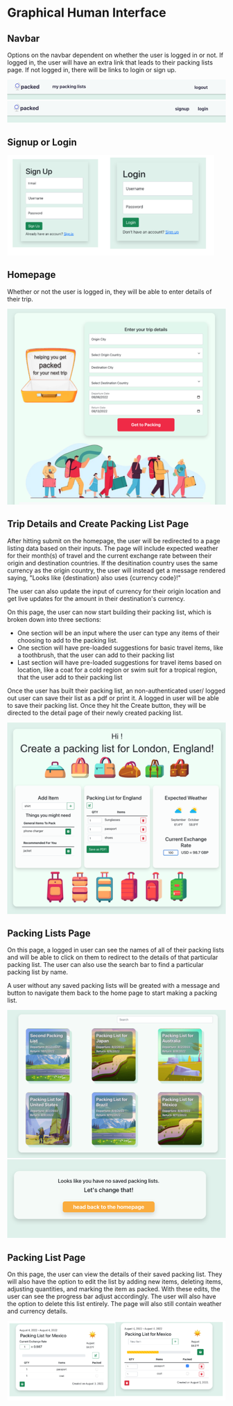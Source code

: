 # Graphical Human Interface

## Navbar

Options on the navbar dependent on whether the user is logged in or not. If logged in, the user will have an extra link that leads to their packing lists page. If not logged in, there will be links to login or sign up.

![logged in navbar](wireframes/rendered_versions/logged_in.png)
![logged out navbar](wireframes/rendered_versions/logged_out.png)

## Signup or Login

![signup or login](wireframes/rendered_versions/signup_login.png)

## Homepage

Whether or not the user is logged in, they will be able to enter details of their trip.

![homepage](wireframes/rendered_versions/main_page.png)

## Trip Details and Create Packing List Page

After hitting submit on the homepage, the user will be redirected to a page listing data based on their inputs. The page will include expected weather for their month(s) of travel and the current exchange rate between their origin and destination countries. If the desitination country uses the same currency as the origin country, the user will instead get a message rendered saying, "Looks like {destination} also uses {currency code}!"

The user can also update the input of currency for their origin location and get live updates for the amount in their destination's currency.

On this page, the user can now start building their packing list, which is broken down into three sections:

- One section will be an input where the user can type any items of their choosing to add to the packing list.
- One section will have pre-loaded suggestions for basic travel items, like a toothbrush, that the user can add to their packing list
- Last section will have pre-loaded suggestions for travel items based on location, like a coat for a cold region or swim suit for a tropical region, that the user add to their packing list

Once the user has built their packing list, an non-authenticated user/ logged out user can save their list as a pdf or print it. A logged in user will be able to save their packing list. Once they hit the Create button, they will be directed to the detail page of their newly created packing list.

![packing list page](wireframes/rendered_versions/travel_detail_page.png)

## Packing Lists Page

On this page, a logged in user can see the names of all of their packing lists and will be able to click on them to redirect to the details of that particular packing list. The user can also use the search bar to find a particular packing list by name.

A user without any saved packing lists will be greated with a message and button to navigate them back to the home page to start making a packing list.

![packing lists](wireframes/rendered_versions/packinglists.png)
![no packing lists](wireframes/rendered_versions/no_lists.png)

## Packing List Page

On this page, the user can view the details of their saved packing list. They will also have the option to edit the list by adding new items, deleting items, adjusting quantities, and marking the item as packed. With these edits, the user can see the progress bar adjust accordingly. The user will also have the option to delete this list entirely. The page will also still contain weather and currency details.

![packing detail](wireframes/rendered_versions/packing_list_detail.png)
